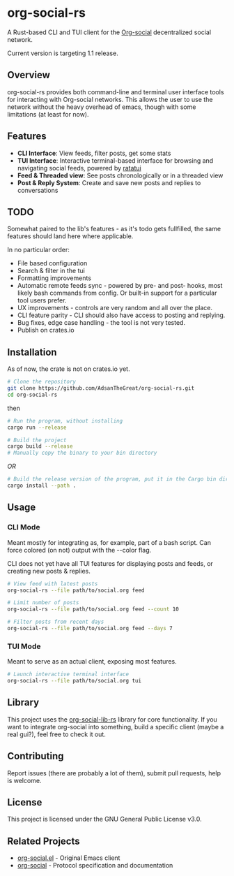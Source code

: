 # org-social-rs

A Rust-based CLI and TUI client for the [Org-social](https://github.com/tanrax/org-social) decentralized social network. 

Current version is targeting 1.1 release.

## Overview

org-social-rs provides both command-line and terminal user interface tools for interacting with Org-social networks. This allows the user to use the network without the heavy overhead of emacs, though with some limitations (at least for now).

## Features

- **CLI Interface**: View feeds, filter posts, get some stats
- **TUI Interface**: Interactive terminal-based interface for browsing and navigating social feeds, powered by [ratatui](https://github.com/ratatui-org/ratatui)
- **Feed & Threaded view**: See posts chronologically or in a threaded view
- **Post & Reply System**: Create and save new posts and replies to conversations

## TODO
Somewhat paired to the lib's features - as it's todo gets fullfilled, the same features should land here where applicable. 

In no particular order:
- File based configuration
- Search & filter in the tui
- Formatting improvements
- Automatic remote feeds sync - powered by pre- and post- hooks, most likely bash commands from config. Or built-in support for a particular tool users prefer.
- UX improvements - controls are very random and all over the place.
- CLI feature parity - CLI should also have access to posting and replying.
- Bug fixes, edge case handling - the tool is not very tested.
- Publish on crates.io

## Installation
As of now, the crate is not on crates.io yet.

```bash
# Clone the repository
git clone https://github.com/AdsanTheGreat/org-social-rs.git
cd org-social-rs
```

then

```bash
# Run the program, without installing
cargo run --release

# Build the project
cargo build --release
# Manually copy the binary to your bin directory
```

*OR*

```bash
# Build the release version of the program, put it in the Cargo bin directory
cargo install --path .
```

## Usage

### CLI Mode

Meant mostly for integrating as, for example, part of a bash script. 
Can force colored (on not) output with the --color flag.

CLI does not yet have all TUI features for displaying posts and feeds, or creating new posts & replies.

```bash
# View feed with latest posts
org-social-rs --file path/to/social.org feed

# Limit number of posts
org-social-rs --file path/to/social.org feed --count 10

# Filter posts from recent days
org-social-rs --file path/to/social.org feed --days 7
```

### TUI Mode

Meant to serve as an actual client, exposing most features.

```bash
# Launch interactive terminal interface
org-social-rs --file path/to/social.org tui
```

## Library

This project uses the [org-social-lib-rs](https://github.com/AdsanTheGreat/org-social-lib-rs) library for core functionality. If you want to integrate org-social into something, build a specific client (maybe a real gui?), feel free to check it out.
## Contributing

Report issues (there are probably a lot of them), submit pull requests, help is welcome.

## License

This project is licensed under the GNU General Public License v3.0.

## Related Projects

- [org-social.el](https://github.com/tanrax/org-social.el) - Original Emacs client
- [org-social](https://github.com/tanrax/org-social) - Protocol specification and documentation
